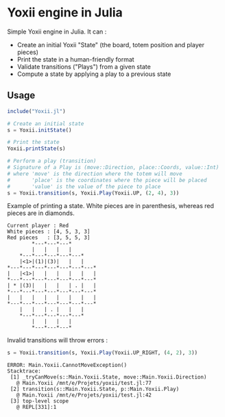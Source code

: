 # Yoxii engine in Julia

Simple Yoxii engine in Julia. It can :

- Create an initial Yoxii "State" (the board, totem position and player pieces)
- Print the state in a human-friendly format
- Validate transitions ("Plays") from a given state
- Compute a state by applying a play to a previous state

## Usage

```julia
include("Yoxii.jl")

# Create an initial state
s = Yoxii.initState()

# Print the state
Yoxii.printState(s)

# Perform a play (transition)
# Signature of a Play is (move::Direction, place::Coords, value::Int)
# where 'move' is the direction where the totem will move
#       'place' is the coordinates where the piece will be placed
#       'value' is the value of the piece to place
s = Yoxii.transition(s, Yoxii.Play(Yoxii.UP, (2, 4), 3))
```

Example of printing a state. White pieces are in parenthesis, whereas red pieces are in diamonds.

```
Current player : Red
White pieces : [4, 5, 3, 3]
Red pieces   : [3, 5, 5, 3]
        *---*---*---*
        |   |   |   |
    *---*---*---*---*---*
    |<1>|(1)|(3)|   |   |
*---*---*---*---*---*---*---*
|   |<1>|   |   |   |   |   |
*---*---*---*---*---*---*---*
| * |(3)|   |   |   | . |   |
*---*---*---*---*---*---*---*
|   |   |   |   |   |   |   |
*---*---*---*---*---*---*---*
    |   |   | . |   |   |
    *---*---*---*---*---*
        |   |   |   |
        *---*---*---*

```

Invalid transitions will throw errors :

```julia
s = Yoxii.transition(s, Yoxii.Play(Yoxii.UP_RIGHT, (4, 2), 3))
```

```
ERROR: Main.Yoxii.CannotMoveException()
Stacktrace:
 [1] _tryCanMove(s::Main.Yoxii.State, move::Main.Yoxii.Direction)
   @ Main.Yoxii /mnt/e/Projets/yoxii/test.jl:77
 [2] transition(s::Main.Yoxii.State, p::Main.Yoxii.Play)
   @ Main.Yoxii /mnt/e/Projets/yoxii/test.jl:42
 [3] top-level scope
   @ REPL[331]:1
```

##